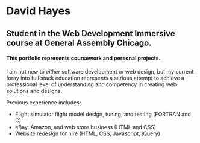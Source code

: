 # David Hayes
## Student in the **Web Development Immersive** course at **General Assembly Chicago**.
#### This portfolio represents coursework and personal projects.
I am not new to _either_ software development or web design, but my current foray into full stack education represents a serious attempt to achieve a professional level of understanding and competency in creating web solutions and designs.

Previous experience includes:

+ Flight simulator flight model design, tuning, and testing (FORTRAN and C)
+ eBay, Amazon, and web store business (HTML and CSS)
+ Website redesign for hire (HTML, CSS, Javascript, jQuery)
